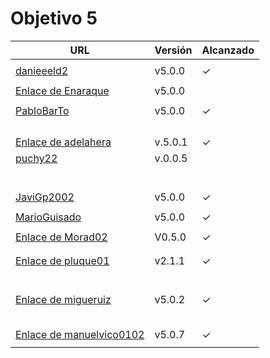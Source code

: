 # Objetivo 5

| URL                                                                              | Versión | Alcanzado |
|----------------------------------------------------------------------------------|---------|-----------|
| <!-- Enlace de sergioae19 -->                                                    |         |           |
| [danieeeld2](https://github.com/danieeeld2/LogisticsRoutes/pull/44)              | v5.0.0  | ✓         |
| <!-- Enlace de LuciaAnsino -->                                                   |         |           |
| [Enlace de Enaraque](https://github.com/Enaraque/bus_stadistics/pull/49)         | v5.0.0  |           |
| <!-- Enlace de giorgiogiovanni -->                                               |         |           |
| [PabloBarTo](https://github.com/PabloBarTo/Empresa/pull/25)                      | v5.0.0  | ✓         |
| <!-- Enlace de danibarranqueroo -->                                              |         |           |
| <!-- Enlace de Amadocm -->                                                       |         |           |
| <!-- Enlace de marinajcs -->                                                     |         |           |
| <!-- Enlace de GiancaGrizzly -->                                                 |         |           |
| [Enlace de adelahera](https://github.com/adelahera/basket-stats/pull/39)         | v.5.0.1 |    ✓      |
| [puchy22](https://github.com/puchy22/nutri-app/pull/41)                          | v.0.0.5 |           |
| <!-- Enlace de carlotiii30 -->                                                   |         |           |
| <!-- Enlace de sergioffdez -->                                                   |         |           |
| <!-- Enlace de DarckMonster -->                                                  |         |           |
| <!-- Enlace de eugrdfolcha -->                                                   |         |           |
| <!-- Enlace de diagmatrix -->                                                    |         |           |
| <!-- Enlace de JaimeGM96 -->                                                     |         |           |
| [JaviGp2002](https://github.com/javigp2002/LazyFood/pull/36)                     | v5.0.0  | ✓         |
| <!-- Enlace de shvtwp -->                                                        |         |           |
| [MarioGuisado](https://github.com/MarioGuisado/TrainMe/pull/53)                  | v5.0.0  | ✓         |
| <!-- Enlace de J P S -->                                                         |         |           |
| [Enlace de Morad02](https://github.com/Morad02/F1Data/pull/35)                   | V0.5.0  | ✓         |
| <!-- Enlace de albertolj -->                                                     |         |           |
| <!-- Enlace de Christianlr -->                                                   |         |           |
| [Enlace de pluque01](https://github.com/pluque01/CofreSagradoVirtual/pull/30)    | v2.1.1  |   ✓       |
| <!-- Enlace de josemponce -->                                                    |         |           |
| <!-- Enlace de smallPingu -->                                                    |         |           |
| <!-- Enlace de chelunike -->                                                     |         |           |
| <!-- Enlace de M M M -->                                                         |         |           |
| <!-- Enlace de moshidev -->                                                      |         |           |
| <!-- Enlace de R L O E -->                                                       |         |           |
| [Enlace de migueruiz](https://github.com/migueruiz/Automatricula/pull/41)        | v5.0.2  | ✓         |
| <!-- Enlace de Javito198 -->                                                     |         |           |
| <!-- Enlace de Alvarosanpal95 -->                                                |         |           |
| <!-- Enlace de spmanolo -->                                                      |         |           |
| <!-- Enlace de carlosservi -->                                                   |         |           |
| <!-- Enlace de raultl12 -->                                                      |         |           |
| [Enlace de manuelvico0102](https://github.com/manuelvico0102/easySelect/pull/33) | v5.0.7  | ✓         |
| <!-- Enlace de johnwaves -->                                                     |         |           |
